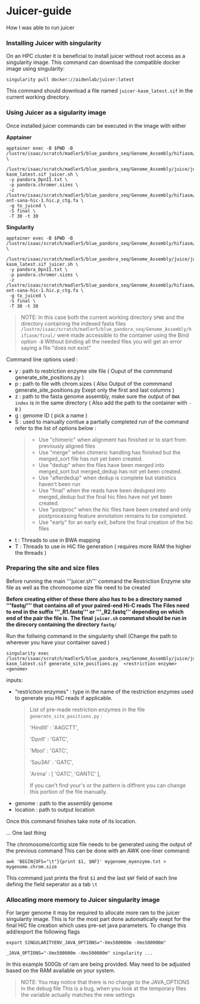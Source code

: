 # Juicer-guide
How I was able to run juicer 

### Installing Juicer with singularity
On an HPC cluster it is beneficial to install juicer without root access as a singularity image. 
This command can download the compatible docker image using singularity:
```
singularity pull docker://aidenlab/juicer:latest
```
This command should download a file named ```juicer-kasm_latest.sif``` in the current working directory.

### Using Juicer as a sigularity image

Once installed juicer commands can be executed in the image with either

**Apptainer**
```
apptainer exec -B $PWD -B /lustre/isaac/scratch/madler5/blue_pandora_seq/Genome_Assembly/hifiasm/final/ \
 /lustre/isaac/scratch/madler5/blue_pandora_seq/Genome_Assembly/juice/juicer/Docker/juicer-kasm_latest.sif juicer.sh \
 -y pandora_DpnII.txt \
 -p pandora.chromer.sizes \
 -z /lustre/isaac/scratch/madler5/blue_pandora_seq/Genome_Assembly/hifiasm/final/pacbio-ont-sana-hic-1.hic.p_ctg.fa \
 -g to_juiced \
 -S final \
 -T 30 -t 30
```

**Singularity**

```
apptainer exec -B $PWD -B /lustre/isaac/scratch/madler5/blue_pandora_seq/Genome_Assembly/hifiasm/final/ \
 /lustre/isaac/scratch/madler5/blue_pandora_seq/Genome_Assembly/juice/juicer/Docker/juicer-kasm_latest.sif juicer.sh \
 -y pandora_DpnII.txt \
 -p pandora.chromer.sizes \
 -z /lustre/isaac/scratch/madler5/blue_pandora_seq/Genome_Assembly/hifiasm/final/pacbio-ont-sana-hic-1.hic.p_ctg.fa \
 -g to_juiced \
 -S final \
 -T 30 -t 30
```

> NOTE:
> In this case both the current working directory ```$PWD``` and the directory containing the indexed fasta files ```/lustre/isaac/scratch/madler5/blue_pandora_seq/Genome_Assembly/hifiasm/final/``` were made accessible to the container using the Bind option ```-B```
> Without binding all the needed files you will get an error saying a file "does not exist"

Command line options used :
- y : path to restriction enzyme site file ( Ouput of the commmand generate_site_positions.py )
- p : path to file with chrom.sizes ( Also Output of the commmand generate_site_positions.py Exept only the first and last columns )
- z : path to the fasta genome assembly, make sure the output of ```BWA index``` is in the same directory ( Also add the path to the container with ```-B``` )
- g : genome ID ( pick a name )
- S : used to manually contiue a partially completed run of the command refer to the list of options below  :
  > - Use "chimeric" when alignment has finished or to start from previously
  >   aligned files
  > - Use "merge" when chimeric handling has finished but the merged_sort file
  >   has not yet been created.
  > - Use "dedup" when the files have been merged into merged_sort but
  >   merged_dedup has not yet been created.
  > - Use "afterdedup" when dedup is complete but statistics haven't been run
  > - Use "final" when the reads have been deduped into merged_dedup but the
  >   final hic files have not yet been created.
  > - Use "postproc" when the hic files have been created and only
  >   postprocessing feature annotation remains to be completed.
  > - Use "early" for an early exit, before the final creation of the hic files
- t : Threads to use in BWA mapping
- T : Threads to use in HiC file generation ( requires more RAM the higher the threads )
  
### Preparing the site and size files

Before running the main '''juicer.sh''' command the Restriction Enzyme site file as well as the chromosome size file need to be created 

**Before creating either of these there also has to be a directory named '''fastq/''' that contains all of your paired-end Hi-C reads**
**The Files need to end in the suffix '''_R1.fastq''' or '''_R2.fastq''' depending on which end of the pair the file is.**
**The final ```juicer.sh``` command should be run in the direcory containing the directory ```fastq/```**

Run the follwing command in the singularity shell (Change the path to wherever you have your container saved )

```
singularity exec  /lustre/isaac/scratch/madler5/blue_pandora_seq/Genome_Assembly/juice/juicer/Docker/juicer-kasm_latest.sif generate_site_positions.py  <restriction enzyme> <genome>
```
inputs:
- "restriction enzymes" : type in the name of the restriction enzymes used to generate you HiC reads if applicable.
  > List of pre-made restriction enzymes  in the file ```generate_site_positions.py``` :
  >   
  >  'HindIII'     : 'AAGCTT',
  > 
  >  'DpnII'       : 'GATC',
  > 
  >  'MboI'        : 'GATC',
  > 
  >  'Sau3AI'      : 'GATC',
  > 
  >  'Arima'       : [ 'GATC', 'GANTC' ],
  >
  > If you can't find your's or the pattern is diffrent you can change this portion of the file manually.
- genome : path to the assembly genome
- location : path to output location

Once this command finishes take note of its location.

... One last thing

The chromosome/contig size file needs to be generated using the output of the previous command 
This can be done with an AWK one-liner command:
```
awk 'BEGIN{OFS="\t"}{print $1, $NF}' mygenome_myenzyme.txt > mygenome.chrom.size
```
This command just prints the first ```$1``` and the last ```$NF``` field of each line definig the field seperator as a tab ```\t```

### Allocating more memory to Juicer singularity image

For larger genome it may be required to allocate more ram to the juicer singularity image. 
This is for the most part done automatically exept for the final HiC file creation which uses pre-set java parameters.
To change this add/export the following flags
```
export SINGULARITYENV_JAVA_OPTIONS="-Xmx500000m -Xms500000m"

_JAVA_OPTIONS="-Xmx500000m -Xms500000m" singularity ...
```
In this example 500Gb of ram are being provided. 
May need to be adjusted based on the RAM available on your system.

> NOTE:
> You may notice that there is no change to the JAVA_OPTIONS in the debug file
> This is a bug, when you look at the temporary files the variable actually matches the new settings
  
  



